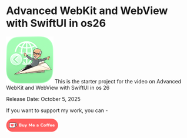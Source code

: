 # Advanced WebKit and WebView with SwiftUI in os26

![AppIcon128](Images/AppIcon128.png) This is the starter project for the video on Advanced WebKit and WebView with SwiftUI in os 26

Release Date: October 5, 2025

If you want to support my work, you can - </br>

<a href='https://ko-fi.com/Z8Z22WRVG' target='_blank'><img height='36' style='border:0px;height:36px;' src='Images/kofi3.png' border='0' alt='Buy Me a Coffee at ko-fi.com' /></a>

